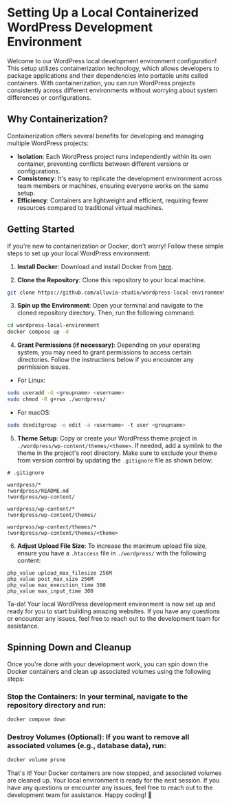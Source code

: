 # Setting Up a Local Containerized WordPress Development Environment

Welcome to our WordPress local development environment configuration! This setup utilizes containerization technology, which allows developers to package applications and their dependencies into portable units called containers. With containerization, you can run WordPress projects consistently across different environments without worrying about system differences or configurations.

## Why Containerization?

Containerization offers several benefits for developing and managing multiple WordPress projects:

- **Isolation**: Each WordPress project runs independently within its own container, preventing conflicts between different versions or configurations.
- **Consistency**: It's easy to replicate the development environment across team members or machines, ensuring everyone works on the same setup.
- **Efficiency**: Containers are lightweight and efficient, requiring fewer resources compared to traditional virtual machines.

## Getting Started

If you're new to containerization or Docker, don't worry! Follow these simple steps to set up your local WordPress environment:

1. **Install Docker**: Download and install Docker from [here](https://docs.docker.com/get-docker/).

2. **Clone the Repository**: Clone this repository to your local machine.

```sh 
git clone https://github.com/alluvia-studio/wordpress-local-environment.git
```

3. **Spin up the Environment**: Open your terminal and navigate to the cloned repository directory. Then, run the following command:

```sh
cd wordpress-local-environment
docker compose up -d
```

4. **Grant Permissions (if necessary)**: Depending on your operating system, you may need to grant permissions to access certain directories. Follow the instructions below if you encounter any permission issues.

- For Linux:

```sh
sudo useradd -G <groupname> <username>
sudo chmod -R g+rwx ./wordpress/
```

- For macOS:

```sh
sudo dseditgroup -o edit -a <username> -t user <groupname>
```

5. **Theme Setup**: Copy or create your WordPress theme project in `./wordpress/wp-content/themes/<theme>`. If needed, add a symlink to the theme in the project's root directory. Make sure to exclude your theme from version control by updating the `.gitignore` file as shown below:

```plaintext
# .gitignore

wordpress/*
!wordpress/README.md
!wordpress/wp-content/

wordpress/wp-content/*
!wordpress/wp-content/themes/

wordpress/wp-content/themes/*
!wordpress/wp-content/themes/<theme>
```

6. **Adjust Upload File Size**: To increase the maximum upload file size, ensure you have a `.htaccess` file in `./wordpress/` with the following content:

```plaintext
php_value upload_max_filesize 256M
php_value post_max_size 256M
php_value max_execution_time 300
php_value max_input_time 300
```

Ta-da! Your local WordPress development environment is now set up and ready for you to start building amazing websites. If you have any questions or encounter any issues, feel free to reach out to the development team for assistance.

## Spinning Down and Cleanup

Once you're done with your development work, you can spin down the Docker containers and clean up associated volumes using the following steps:

### Stop the Containers: In your terminal, navigate to the repository directory and run:

```sh
docker compose down
```

### Destroy Volumes (Optional): If you want to remove all associated volumes (e.g., database data), run:

```sh
docker volume prune
```

That's it! Your Docker containers are now stopped, and associated volumes are cleaned up. Your local environment is ready for the next session. If you have any questions or encounter any issues, feel free to reach out to the development team for assistance. Happy coding! 🚀
